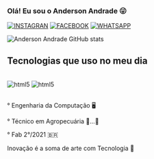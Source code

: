 ### Olá! Eu sou o Anderson Andrade 😜

[![INSTAGRAN](https://img.shields.io/badge/Instagram-E4405F?style=for-the-badge&logo=instagram&logoColor=white)](https://www.instagram.com/ander.andrade_7?igsh=dGo3YncxbHg5OTg5&utm_source=qr)
[![FACEBOOK](https://img.shields.io/badge/Facebook-1877F2?style=for-the-badge&logo=facebook&logoColor=white)](https://www.facebook.com/anderson.eduardo.549221?mibextid=LQQJ4d)
[![WHATSAPP](https://img.shields.io/badge/WhatsApp-25D366?style=for-the-badge&logo=whatsapp&logoColor=white)](wa.me/5541991288699)

![Anderson Andrade GitHub stats](https://github-readme-stats.vercel.app/api?username=andersonaeaa&show_icons=true&theme=highcontrast)

## Tecnologias que uso no meu dia

<div style="display: inline_block"><br/>
  <img aling="center" alt="html5" src="https://img.shields.io/badge/Python-3776AB?style=for-the-badge&logo=python&logoColor=white" />
  <img aling="center" alt="html5" src="https://img.shields.io/badge/C-00599C?style=for-the-badge&logo=c&logoColor=white" />
</div><br/>

° Engenharia da Computação 🖥️

° Técnico em Agropecuária 🚜…🌾

° Fab 2°/2021 🇧🇷

   Inovação é a soma de arte com Tecnologia 🍂
